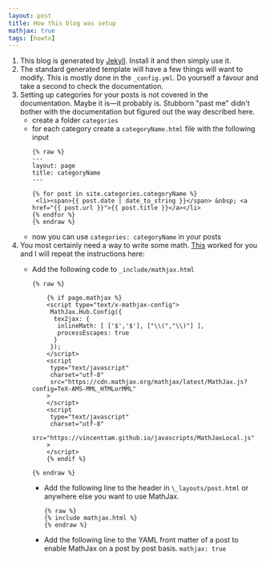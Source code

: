 ```yaml
---
layout: post
title: How this blog was setup
mathjax: true
tags: [howto]
---
```


1. This blog is generated by [Jekyll](https://jekyllrb.com/). Install it and then simply use it.
2. The standard generated template will have a few things will want to modify. This is mostly done in the `_config.yml`. Do yourself a favour and take a second to check the documentation.  
3. Setting up categories for your posts is not covered in the documentation. Maybe it is—it probably is. Stubborn "past me" didn't bother with the documentation but figured out the way described here.
    * create a folder `categories`
    * for each category create a  `categoryName.html` file with the following input
        ```
        {% raw %}
        ---
        layout: page
        title: categoryName
        ---

        {% for post in site.categories.categoryName %}
         <li><span>{{ post.date | date_to_string }}</span> &nbsp; <a href="{{ post.url }}">{{ post.title }}</a></li>
        {% endfor %}
        {% endraw %}
        ```
    * now you can use `categories: categoryName` in your posts
4. You most certainly need a way to write some math. [This](http://sgeos.github.io/github/jekyll/2016/08/21/adding_mathjax_to_a_jekyll_github_pages_blog.html) worked for you and I will repeat the instructions here:
    * Add the following code to `_include/mathjax.html` 
        ```
        {% raw %}

            {% if page.mathjax %}
            <script type="text/x-mathjax-config">
             MathJax.Hub.Config({
              tex2jax: {
               inlineMath: [ ['$','$'], ["\\(","\\)"] ],
               processEscapes: true
              }
             });
            </script>
            <script
             type="text/javascript"
             charset="utf-8"
             src="https://cdn.mathjax.org/mathjax/latest/MathJax.js?config=TeX-AMS-MML_HTMLorMML"
            >
            </script>
            <script
             type="text/javascript"
             charset="utf-8"
             src="https://vincenttam.github.io/javascripts/MathJaxLocal.js"
            >
            </script>
            {% endif %}

        {% endraw %}
        ```

        * Add the following line to the header in `\_layouts/post.html` or anywhere else you want to use MathJax.  
            ```
            {% raw %}
            {% include mathjax.html %}
            {% endraw %}
            ```

        * Add the following line to the YAML front matter of a post to enable MathJax on a post by post basis.
            `mathjax: true`




